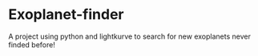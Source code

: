 # Exoplanet-finder
A project using python and lightkurve to search for new exoplanets never finded before! 
